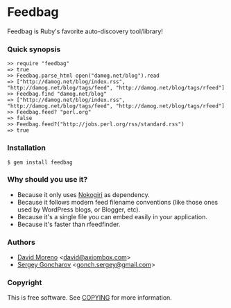 Feedbag
=======

Feedbag is Ruby's favorite auto-discovery tool/library!

### Quick synopsis

    >> require "feedbag"
    => true
    >> Feedbag.parse_html open("damog.net/blog").read
    => ["http://damog.net/blog/index.rss", "http://damog.net/blog/tags/feed", "http://damog.net/blog/tags/rfeed"]
    >> Feedbag.find "damog.net/blog"
    => ["http://damog.net/blog/index.rss", "http://damog.net/blog/tags/feed", "http://damog.net/blog/tags/rfeed"]
    >> Feedbag.feed? "perl.org"
    => false
    >> Feedbag.feed?("http://jobs.perl.org/rss/standard.rss")
    => true

### Installation

    $ gem install feedbag

### Why should you use it?

- Because it only uses [Nokogiri](http://nokogiri.org/) as dependency.
- Because it follows modern feed filename conventions (like those ones used by WordPress blogs, or Blogger, etc).
- Because it's a single file you can embed easily in your application.
- Because it's faster than rfeedfinder.

### Authors

- [David Moreno](http://damog.net/) <[david@axiombox.com](mailto:david@axiombox.com)>
- [Sergey Goncharov](https://twitter.com/SergeyGoncharov) <[gonch.sergey@gmail.com](mailto:gonch.sergey@gmail.com)>

### Copyright

This is free software. See [COPYING](https://raw.githubusercontent.com/damog/feedbag/master/COPYING) for more information.
